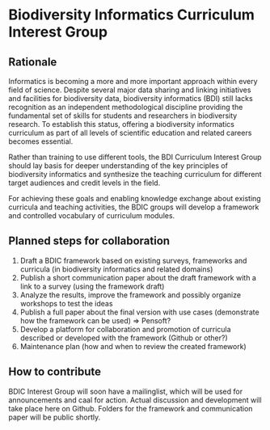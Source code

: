 # Biodiversity Informatics Curriculum Interest Group

## Rationale

Informatics is becoming a more and more important approach within every field of science. Despite several major data sharing and linking initiatives and facilities for biodiversity data, biodiversity informatics (BDI) still lacks recognition as an independent methodological discipline providing the fundamental set of skills for students and researchers in biodiversity research. To establish this status, offering a biodiversity informatics curriculum as part of all levels of scientific education and related careers becomes essential.

Rather than training to use different tools, the BDI Curriculum Interest Group should lay basis for deeper understanding of the key principles of biodiversity informatics and synthesize the teaching curriculum for different target audiences and credit levels in the field.

For achieving these goals and enabling knowledge exchange about existing curricula and teaching activities, the BDIC groups will develop a framework and controlled vocabulary of curriculum modules.

## Planned steps for collaboration
1. Draft a BDIC framework based on existing surveys, frameworks and curricula (in biodiversity informatics and related domains)
2. Publish a short communication paper about the draft framework with a link to a survey (using the framework draft)
3. Analyze the results, improve the framework and possibly organize workshops to test the ideas
4. Publish a full paper about the final version with use cases (demonstrate how the framework can be used) => Pensoft?
5. Develop a platform for collaboration and promotion of curricula described or developed with the framework (Github or other?)
6. Maintenance plan (how and when to review the created framework)


## How to contribute

BDIC Interest Group will soon have a mailinglist, which will be used for announcements and caal for action. Actual discussion and development will take place here on Github. Folders for the framework and communication paper will be public shortly.


